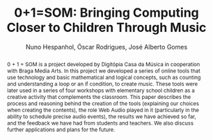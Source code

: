 --- 
  title: "0+1=SOM: Bringing Computing Closer to Children Through Music" 
  abstract: "0 + 1 = SOM is a project developed by Digitópia Casa da Música in cooperation with Braga Media Arts. In this project we developed a series of online tools that use technology and basic mathematical and logical concepts, such as counting and understanding a loop or an if condition, to create music. These tools were later used in a series of four workshops with elementary school children as a creative activity that complements the classroom. This paper describes the process and reasoning behind the creation of the tools (explaining our choices when creating the contents), the role Web Audio played in it (particularly in the ability to schedule precise audio events), the results we have achieved so far, and the feedback we have had from students and teachers. We also discuss further applications and plans for the future." 
  address: "Berlin" 
  author: "Nuno Hespanhol, Óscar Rodrigues, José Alberto Gomes" 
  booktitle: "Proceedings of the International Web Audio Conference" 
  editor: "Jan Monschke, Christoph Guttandin, Norbert Schnell, Thomas Jenkinson, Jack Schaedler" 
  month: "Proceedings of the International Web Audio Conference"
  pages: "1--4" 
  publisher: "TU Berlin" 
  series: "WAC '18"
  type: "Paper"  
  year: "2018" 
  id: "2018_1" 
  tags: year2018
  media: none 
  pdflink: /_data/papers/pdf/2018/2018_1.pdf
  ISSN: 2663-5844
---